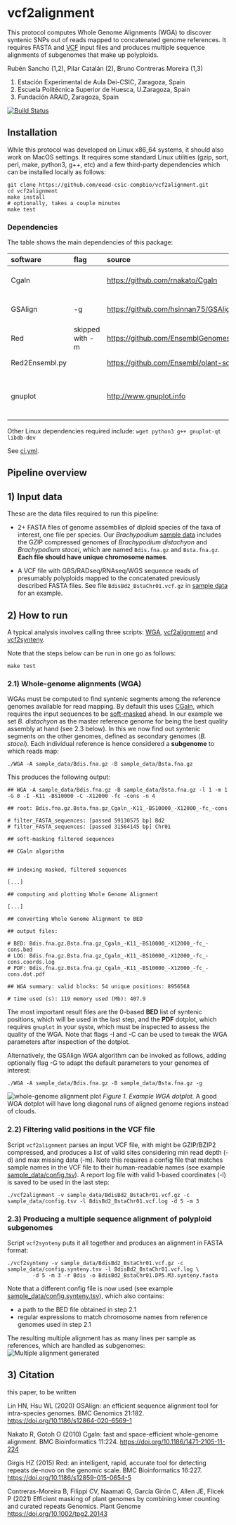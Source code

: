 # vcf2alignment

This protocol computes Whole Genome Alignments (WGA) to discover syntenic SNPs out of reads mapped to concatenated 
genome references. It requires FASTA and [VCF](https://en.wikipedia.org/wiki/Variant_Call_Format) input files and 
produces multiple sequence alignments of subgenomes that make up polyploids.

Rubén Sancho (1,2), Pilar Catalán (2), Bruno Contreras Moreira (1,3)

1. Estación Experimental de Aula Dei-CSIC, Zaragoza, Spain
2. Escuela Politécnica Superior de Huesca, U.Zaragoza, Spain
3. Fundación ARAID, Zaragoza, Spain

[![Build Status](https://github.com/eead-csic-compbio/vcf2alignment/actions/workflows/ci.yml/badge.svg?branch=master)](https://github.com/eead-csic-compbio/vcf2alignment/actions/workflows/ci.yml)

## Installation

While this protocol was developed on Linux x86_64 systems, it should also work on MacOS settings.
It requires some standard Linux utilities (gzip, sort, perl, make, python3, g++, etc) and a few third-party dependencies
which can be installed locally as follows:

    git clone https://github.com/eead-csic-compbio/vcf2alignment.git
    cd vcf2alignment
    make install
    # optionally, takes a couple minutes
    make test

### Dependencies 

The table shows the main dependencies of this package:

|software|flag|source|notes|
|:-------|:---|:-----|:----|
|Cgaln|  |https://github.com/rnakato/Cgaln|requires gcc compiler|
|GSAlign| -g |https://github.com/hsinnan75/GSAlign|requires g++ compiler|
|Red|skipped with -m|https://github.com/EnsemblGenomes/Red|requires g++ compiler|
|Red2Ensembl.py|   |https://github.com/Ensembl/plant-scripts|requires python3|
|gnuplot|  |http://www.gnuplot.info|required for dotplots in PDF format| 

Other Linux dependencies required include: `wget python3 g++ gnuplot-qt libdb-dev` 

See [ci.yml](https://github.com/eead-csic-compbio/vcf2alignment/blob/master/.github/workflows/ci.yml).

## Pipeline overview

<!-- flowchart -->

## 1) Input data 

These are the data files required to run this pipeline:

+ 2+ FASTA files of genome assemblies of diploid species of the taxa of interest, one file per species.
Our *Brachypodium* [sample data](https://github.com/eead-csic-compbio/vcf2alignment/tree/master/sample_data)
includes the GZIP compressed genomes of *Brachypodium distachyon* and *Brachypodium stacei*, 
which are named `Bdis.fna.gz` and `Bsta.fna.gz`. **Each file should have unique chromosome names**.

+ A VCF file with GBS/RADseq/RNAseq/WGS sequence reads of presumably polyploids mapped to the concatenated previously described FASTA files.
See file `BdisBd2_BstaChr01.vcf.gz` in [sample data](https://github.com/eead-csic-compbio/vcf2alignment/tree/master/sample_data)
for an example.


## 2) How to run

A typical analysis involves calling three scripts: [WGA](https://github.com/eead-csic-compbio/vcf2alignment/blob/master/WGA), 
[vcf2alignment](https://github.com/eead-csic-compbio/vcf2alignment/blob/master/WGA) and 
[vcf2synteny](https://github.com/eead-csic-compbio/vcf2alignment/blob/master/WGA). 

Note that the steps below can be run in one go as follows:

    make test

### 2.1) Whole-genome alignments (WGA)

WGAs must be computed to find syntenic segments among the reference genomes available for read mapping.
By default this uses [CGaln](https://github.com/rnakato/Cgaln),
which requires the input sequences to be [soft-masked](https://genomevolution.org/wiki/index.php/Masked) ahead.
In our example we set *B. distachyon* as the master reference genome for being the best quality assembly at hand
(see 2.3 below).
In this we now find out syntenic segments on the other genomes, defined as secondary genomes (*B. stacei*). 
Each individual reference is hence considered a **subgenome** to which reads map:

    ./WGA -A sample_data/Bdis.fna.gz -B sample_data/Bsta.fna.gz

This produces the following output:

    ## WGA -A sample_data/Bdis.fna.gz -B sample_data/Bsta.fna.gz -l 1 -m 1 -G 0 -I -K11 -BS10000 -C -X12000 -fc -cons -n 4

    ## root: Bdis.fna.gz.Bsta.fna.gz_Cgaln_-K11_-BS10000_-X12000_-fc_-cons

    # filter_FASTA_sequences: [passed 59130575 bp] Bd2
    # filter_FASTA_sequences: [passed 31564145 bp] Chr01

    ## soft-masking filtered sequences

    ## CGaln algorithm


    ## indexing masked, filtered sequences

    [...]

    ## computing and plotting Whole Genome Alignment

    [...]

    ## converting Whole Genome Alignment to BED

    ## output files:

    # BED: Bdis.fna.gz.Bsta.fna.gz_Cgaln_-K11_-BS10000_-X12000_-fc_-cons.bed
    # LOG: Bdis.fna.gz.Bsta.fna.gz_Cgaln_-K11_-BS10000_-X12000_-fc_-cons.coords.log
    # PDF: Bdis.fna.gz.Bsta.fna.gz_Cgaln_-K11_-BS10000_-X12000_-fc_-cons.dot.pdf

    ## WGA summary: valid blocks: 54 unique positions: 8956568

    # time used (s): 119 memory used (Mb): 407.9

The most important result files are the 0-based **BED** list of syntenic positions, which will be used in the last step,
and the **PDF** dotplot, which requires `gnuplot` in your syste, which must be inspected to assess the quality of
the WGA. Note that flags -I and -C can be used to tweak the WGA parameters after inspection of the dotplot.

Alternatively, the GSAlign WGA algorithm can be invoked as follows, adding optionally flag -G to
adapt the default parameters to your genomes of interest:
 
    ./WGA -A sample_data/Bdis.fna.gz -B sample_data/Bsta.fna.gz -g

![whole-genome alignment plot](./pics/dotplot.png)
*Figure 1. Example WGA dotplot.* A good WGA dotplot will have long diagonal runs of aligned genome regions instead of clouds.

### 2.2) Filtering valid positions in the VCF file

Script `vcf2alignment` parses an input VCF file, with might be GZIP/BZIP2 compressed, 
and produces a list of valid sites considering min read depth (-d) and max missing data (-m).
Note this requires a config file that matches sample names in the VCF file to their human-readable names
(see example [sample_data/config.tsv](https://github.com/eead-csic-compbio/vcf2alignment/blob/master/sample_data/config.tsv)).
A report log file with valid 1-based coordinates (-l) is saved to be used in the last step:

    ./vcf2alignment -v sample_data/BdisBd2_BstaChr01.vcf.gz -c sample_data/config.tsv -l BdisBd2_BstaChr01.vcf.log -d 5 -m 3


### 2.3) Producing a multiple sequence alignment of polyploid subgenomes

Script `vcf2synteny` puts it all together and produces an alignment in FASTA format:
 
    ./vcf2synteny -v sample_data/BdisBd2_BstaChr01.vcf.gz -c sample_data/config.synteny.tsv -l BdisBd2_BstaChr01.vcf.log \
			-d 5 -m 3 -r Bdis -o BdisBd2_BstaChr01.DP5.M3.synteny.fasta

Note that a different config file is now used (see example 
[sample_data/config.synteny.tsv](https://github.com/eead-csic-compbio/vcf2alignment/blob/master/sample_data/config.synteny.tsv)),
which also contains: 

+ a path to the BED file obtained in step 2.1
+ regular expressions to match chromosome names from reference genomes used in step 2.1

The resulting multiple alignment has as many lines per sample as references, which are handled as subgenomes:
![Multiple alignment generated](./pics/MSA_subgenomes.sample.png)



## 3) Citation

this paper, to be written

Lin HN, Hsu WL (2020) GSAlign: an efficient sequence alignment tool for intra-species genomes. BMC Genomics 21:182. https://doi.org/10.1186/s12864-020-6569-1

Nakato R, Gotoh O (2010) Cgaln: fast and space-efficient whole-genome alignment. BMC Bioinformatics 11:224. https://doi.org/10.1186/1471-2105-11-224

Girgis HZ (2015) Red: an intelligent, rapid, accurate tool for detecting repeats de-novo on the genomic scale. BMC Bioinformatics 16:227. https://doi.org/10.1186/s12859-015-0654-5

Contreras-Moreira B, Filippi CV, Naamati G, García Girón C, Allen JE, Flicek P (2021) Efficient masking of plant genomes by combining kmer counting and curated repeats Genomics. Plant Genome https://doi.org/10.1002/tpg2.20143

